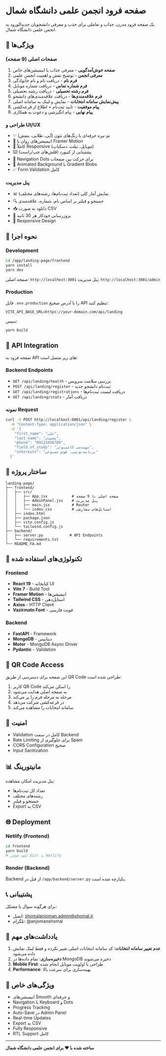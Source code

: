 # صفحه فرود انجمن علمی دانشگاه شمال

یک صفحه فرود مدرن، جذاب و تعاملی برای جذب و معرفی دانشجویان جدیدالورود به انجمن علمی دانشگاه شمال.

## 🎯 ویژگی‌ها

### صفحات اصلی (9 صفحه)

1. **صفحه خوش‌آمدگویی** - معرفی جذاب با انیمیشن‌های خاص
2. **معرفی انجمن** - توضیح نقش و اهمیت انجمن علمی
3. **فرم نام** - دریافت نام و نام خانوادگی
4. **فرم شماره تماس** - دریافت شماره موبایل
5. **فرم رشته تحصیلی** - دریافت رشته تحصیلی
6. **فرم علاقه‌مندی‌ها** - دریافت علاقه‌مندی‌های دانشجو
7. **پیش‌نمایش سامانه انتخابات** - نمایش و لینک به سامانه اصلی
8. **پیام موفقیت** - تایید ثبت‌نام + اطلاع از قرعه‌کشی
9. **پیام نهایی** - پیام انگیزشی و دعوت به همکاری

### طراحی و UI/UX

- ✨ تم تیره حرفه‌ای با رنگ‌های نئون (آبی، طلایی، بنفش)
- 🎨 انیمیشن‌های روان با Framer Motion
- 📱 کاملاً Responsive (موبایل، تبلت، دسکتاپ)
- ⌨️ پشتیبانی از کیبورد (فلش‌های چپ/راست)
- 🎯 Navigation Dots برای حرکت بین صفحات
- 💫 Animated Background با Gradient Blobs
- ✅ Form Validation کامل

### پنل مدیریت

- 📊 نمایش آمار کلی (تعداد ثبت‌نام‌ها، رشته‌های مختلف)
- 🔍 جستجو و فیلتر بر اساس نام، شماره، علاقه‌مندی
- 📥 دانلود به صورت CSV
- 🔄 بروزرسانی خودکار هر 30 ثانیه
- 📱 Responsive Design

## 🚀 نحوه اجرا

### Development

```bash
cd /app/landing-page/frontend
yarn install
yarn dev
```

صفحه اصلی: `http://localhost:3001`
پنل مدیریت: `http://localhost:3001/admin`

### Production

فایل `.env.production` را با آدرس صحیح API تنظیم کنید:

```env
VITE_API_BASE_URL=https://your-domain.com/api/landing
```

سپس:

```bash
yarn build
```

## 🔌 API Integration

صفحه فرود به API های زیر متصل است:

### Backend Endpoints

- `GET /api/landing/health` - بررسی سلامت سرویس
- `POST /api/landing/register` - ثبت‌نام دانشجو جدید
- `GET /api/landing/registrations` - دریافت لیست ثبت‌نام‌ها
- `GET /api/landing/stats` - دریافت آمار

### نمونه Request

```bash
curl -X POST http://localhost:8001/api/landing/register \
  -H "Content-Type: application/json" \
  -d '{
    "first_name": "علی",
    "last_name": "محمدی",
    "phone": "09123456789",
    "field_of_study": "مهندسی کامپیوتر",
    "interests": "برنامه‌نویسی، هوش مصنوعی"
  }'
```

## 📁 ساختار پروژه

```
landing-page/
├── frontend/
│   ├── src/
│   │   ├── App.jsx           # صفحه اصلی با 9 صفحه
│   │   ├── AdminPanel.jsx    # پنل مدیریت
│   │   ├── main.jsx          # Router
│   │   └── index.css         # استایل‌های سفارشی
│   ├── index.html
│   ├── package.json
│   ├── vite.config.js
│   └── tailwind.config.js
├── backend/
│   ├── server.py            # API Endpoints
│   └── requirements.txt
└── README_FA.md
```

## 🎨 تکنولوژی‌های استفاده شده

### Frontend
- **React 19** - کتابخانه UI
- **Vite 7** - Build Tool
- **Framer Motion** - انیمیشن‌ها
- **Tailwind CSS** - استایل‌دهی
- **Axios** - HTTP Client
- **Vazirmatn Font** - فونت فارسی

### Backend
- **FastAPI** - Framework
- **MongoDB** - دیتابیس
- **Motor** - MongoDB Async Driver
- **Pydantic** - Validation

## 📱 QR Code Access

این صفحه برای دسترسی از طریق QR Code طراحی شده است:
1. کاربر QR Code را اسکن می‌کند
2. به صفحه اصلی هدایت می‌شود
3. مرحله به مرحله فرم را پر می‌کند
4. در قرعه‌کشی شرکت می‌دهد
5. سامانه انتخابات را مشاهده می‌کند

## 🔐 امنیت

- Validation کامل در سمت Backend
- Rate Limiting برای جلوگیری از Spam
- CORS Configuration صحیح
- Input Sanitization

## 📊 مانیتورینگ

پنل مدیریت امکان مشاهده:
- تعداد کل ثبت‌نام‌ها
- رشته‌های مختلف
- جستجو و فیلتر
- Export به CSV

## 🌐 Deployment

### Netlify (Frontend)

```bash
cd frontend
yarn build
# آپلود فولدر dist به Netlify
```

### Render (Backend)

Backend از قبل در `/app/backend/server.py` یکپارچه شده است.

## 📞 پشتیبانی

برای هرگونه سوال یا مشکل:
- ایمیل: shomalanjoman.admin@shomal.ir
- تلگرام: @anjomanshomal

## 📝 یادداشت‌های مهم

1. **عدم تغییر سامانه انتخابات**: کد سامانه انتخابات اصلی تغییر نکرده و فقط لینک نمایش داده می‌شود
2. **ذخیره‌سازی**: تمام داده‌ها در MongoDB ذخیره می‌شوند
3. **Mobile First**: طراحی با اولویت موبایل انجام شده
4. **Performance**: بهینه‌سازی برای سرعت بالا

## 🎉 ویژگی‌های خاص

- انیمیشن‌های Smooth و حرفه‌ای
- Navigation با Keyboard و Dots
- Progress Tracking
- Auto-Save در Admin Panel
- Real-time Updates
- Export به CSV
- Fully Responsive
- RTL Support کامل

---

**ساخته شده با ❤️ برای انجمن علمی دانشگاه شمال**
